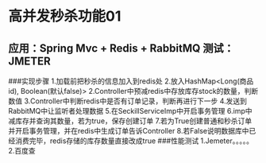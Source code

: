 高并发秒杀功能01
==================================
应用：Spring Mvc + Redis + RabbitMQ
测试：JMETER
----------------------------------
###实现步骤
        1.加载前把秒杀的信息加入到redis处
        2.放入HashMap<Long(商品id), Boolean(默认false)>
        2.Controller中预减redis中存放库存stock的数量，判断数值
        3.Controller中判断redis中是否有订单记录，判断再进行下一步
        4.发送到RabbitMQ中让监听者处理数据
        5.在SeckillServiceImp中开启事务管理
        6.imp中减库存并查询其数量，若为true，保存创建订单
        7.若为True创建普通和秒杀订单并开启事务管理，并在redis中生成订单告诉Controller
        8.若False说明数据库中已经消费完毕，redis存储的库存数量直接改成true
###性能测试
        1.Jemeter。。。。。
        2.百度查
